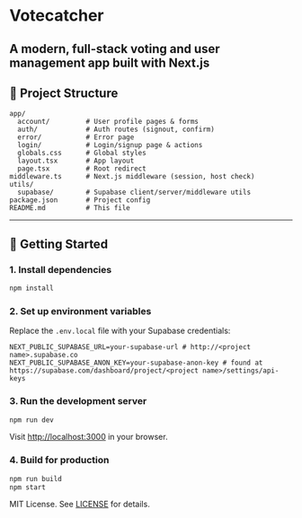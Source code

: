 # Votecatcher

A modern, full-stack voting and user management app built with Next.js 
---

## 📁 Project Structure
```
app/
  account/         # User profile pages & forms
  auth/            # Auth routes (signout, confirm)
  error/           # Error page
  login/           # Login/signup page & actions
  globals.css      # Global styles
  layout.tsx       # App layout
  page.tsx         # Root redirect
middleware.ts      # Next.js middleware (session, host check)
utils/
  supabase/        # Supabase client/server/middleware utils
package.json       # Project config
README.md          # This file
```

---

## 🏁 Getting Started

### 1. Install dependencies
```bash
npm install
```

### 2. Set up environment variables
Replace the `.env.local` file with your Supabase credentials:
```env
NEXT_PUBLIC_SUPABASE_URL=your-supabase-url # http://<project name>.supabase.co
NEXT_PUBLIC_SUPABASE_ANON_KEY=your-supabase-anon-key # found at https://supabase.com/dashboard/project/<project name>/settings/api-keys
```

### 3. Run the development server
```bash
npm run dev
```
Visit [http://localhost:3000](http://localhost:3000) in your browser.

### 4. Build for production
```bash
npm run build
npm start
```

MIT License. See [LICENSE](LICENSE) for details.